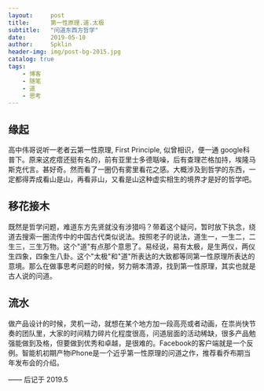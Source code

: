 ```yaml
---
layout:     post
title:      第一性原理.道.太极
subtitle:   "问道东西方哲学"
date:       2019-05-10
author:     Spklin
header-img: img/post-bg-2015.jpg
catalog: true
tags:
    - 博客
    - 随笔
    - 道
    - 思考
---
```


## 缘起
高中伟哥说听一老者云第一性原理, First Principle, 似曾相识，便一通 google科普下。原来这疙瘩还挺有名的，前有亚里士多德聒噪，后有查理芒格加持，埃隆马斯克代言。甚好奇。然而看了一圈仍有雾里看花之感。大概涉及到哲学的东西，一定都得弄成看山是山，再看非山，又看是山这种虚实相生的境界才是好的哲学吧。

## 移花接木
既然是哲学问题，难道东方先贤就没有涉猎吗？带着这个疑问，暂时放下执念，绕道去搜索一圈流传中的中国古代类似说法。按照老子的说法，道生一，一生二，二生三，三生万物。这个"道"有点那个意思了。易经说，易有太极，是生两仪，两仪生四象，四象生八卦。这个"太极"和"道"所表达的大致都等同第一性原理所表达的意境。那么在做事思考问题的时候，努力朔本清源，找到第一性原理，其实也就是古人说的问道。

## 流水
做产品设计的时候，灵机一动，就想在某个地方加一段高亮或者动画，在祟尚快节奏的团队里，大家的时间精力碎片化程度很高，问道层面的活动稀缺，很多产品勉强能做到及格，但要做到优秀和卓越，是很难的。Facebook的客户端就是一个反例。智能机初期产物iPhone是一个近乎第一性原理的问道之作，推荐看乔布期当年发布会的介绍。

——  后记于 2019.5
